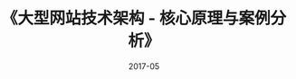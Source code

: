 ---
title: 《大型网站技术架构 - 核心原理与案例分析》
page: readings
score: 4
comment: 作为学习网站架构演化的入门书籍很不错
date: 2017-05
douban: https://book.douban.com/subject/25723064/
tags: 
- 后端
---